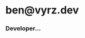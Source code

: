 # ben&#8203;@vyrz.dev

### Developer...
<!--
I'm a full stack backend and web developer.
I predominantly use Python for my projects, however I have experience in Javascript and Rust.



A few things I have worked with are...

  - Python
    - Web Frameworks
      - Tiangolo's FastAPI
      - Flask
      - Django
    - Async & Threading
    - Databasing
      - Mongoengine
      - Django ORM
      - SQLAlchemy
    - Serialization
      - Py-Serde (A lib for structuring and safely parsing JSON)
    - AMQP
      - Pika @ RabbitMQ
    - API Wrappers
      - Square
      - Etsy
      - Ebay
      - Google (Sheets & Docs)
      - Plesk
      - WooCommerce
      - Wordpress

  - Systems Administration
    - GCP App Engine / Compute Engine
    - Kubernetes + Docker
    - Heroku
    - Daily Linux User
    - VPS Provisioning & Management
    - Plesk & CPanel
    - Wordpress

  - Javascript
    - Typescript
    - Svelte & Vue (Limited)
    - DOM API (Obviously)
    - Jquery
    - Node
    - Webpack
--!>
